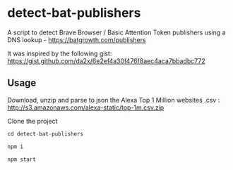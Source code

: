 # detect-bat-publishers
A script to detect Brave Browser / Basic Attention Token publishers using a DNS lookup - https://batgrowth.com/publishers

It was inspired by the following gist: https://gist.github.com/da2x/6e2ef4a30f476f8aec4aca7bbadbc772

## Usage

Download, unzip and parse to json the Alexa Top 1 Million websites .csv :
http://s3.amazonaws.com/alexa-static/top-1m.csv.zip

Clone the project

```javascript
cd detect-bat-publishers

npm i 

npm start
```

